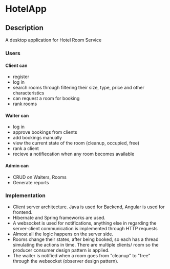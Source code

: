 # HotelApp

## Description
A desktop application for Hotel Room Service

### Users

#### Client can
* register
* log in
* search rooms through filtering their size, type, price and other characteristics
* can request a room for booking
* rank rooms

#### Waiter can
* log in
* approve bookings from clients
* add bookings manually
* view the current state of the room (cleanup, occupied, free)
* rank a client
* recieve a notifiecation when any room becomes available

#### Admin can
* CRUD on Waiters, Rooms
* Generate reports

### Implementation
* Client server architecture. Java is used for Backend, Angular is used for frontend.
* Hibernate and Spring frameworks are used.
* A websocket is used for notifications, anything else in regarding the server-client communication is implemented through HTTP requests
* Almost all the logic happens on the server side.
* Rooms change their states, after being booked, so each has a thread simulating the actions in time. There are multiple clients/ room so the producer consumer design pattern is applied.
* The waiter is notified when a room goes from "cleanup" to "free" through the websocket (observer design pattern).
